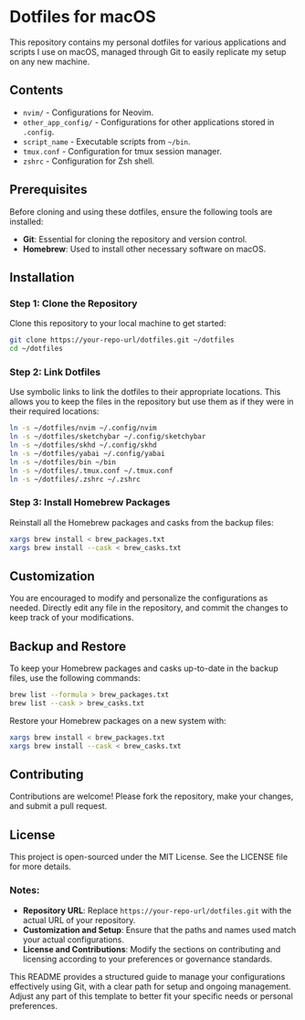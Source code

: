 # Dotfiles for macOS

This repository contains my personal dotfiles for various applications and scripts I use on macOS, managed through Git to easily replicate my setup on any new machine.

## Contents

- `nvim/` - Configurations for Neovim.
- `other_app_config/` - Configurations for other applications stored in `.config`.
- `script_name` - Executable scripts from `~/bin`.
- `tmux.conf` - Configuration for tmux session manager.
- `zshrc` - Configuration for Zsh shell.

## Prerequisites

Before cloning and using these dotfiles, ensure the following tools are installed:

- **Git**: Essential for cloning the repository and version control.
- **Homebrew**: Used to install other necessary software on macOS.

## Installation

### Step 1: Clone the Repository

Clone this repository to your local machine to get started:

```bash
git clone https://your-repo-url/dotfiles.git ~/dotfiles
cd ~/dotfiles
```

### Step 2: Link Dotfiles

Use symbolic links to link the dotfiles to their appropriate locations. This allows you to keep the files in the repository but use them as if they were in their required locations:

```bash
ln -s ~/dotfiles/nvim ~/.config/nvim
ln -s ~/dotfiles/sketchybar ~/.config/sketchybar
ln -s ~/dotfiles/skhd ~/.config/skhd
ln -s ~/dotfiles/yabai ~/.config/yabai
ln -s ~/dotfiles/bin ~/bin
ln -s ~/dotfiles/.tmux.conf ~/.tmux.conf
ln -s ~/dotfiles/.zshrc ~/.zshrc
```

### Step 3: Install Homebrew Packages

Reinstall all the Homebrew packages and casks from the backup files:

```bash
xargs brew install < brew_packages.txt
xargs brew install --cask < brew_casks.txt
```

## Customization

You are encouraged to modify and personalize the configurations as needed. Directly edit any file in the repository, and commit the changes to keep track of your modifications.

## Backup and Restore

To keep your Homebrew packages and casks up-to-date in the backup files, use the following commands:

```bash
brew list --formula > brew_packages.txt
brew list --cask > brew_casks.txt
```

Restore your Homebrew packages on a new system with:

```bash
xargs brew install < brew_packages.txt
xargs brew install --cask < brew_casks.txt
```

## Contributing

Contributions are welcome! Please fork the repository, make your changes, and submit a pull request.

## License

This project is open-sourced under the MIT License. See the LICENSE file for more details.

### Notes:

- **Repository URL**: Replace `https://your-repo-url/dotfiles.git` with the actual URL of your repository.
- **Customization and Setup**: Ensure that the paths and names used match your actual configurations.
- **License and Contributions**: Modify the sections on contributing and licensing according to your preferences or governance standards.

This README provides a structured guide to manage your configurations effectively using Git, with a clear path for setup and ongoing management. Adjust any part of this template to better fit your specific needs or personal preferences.
